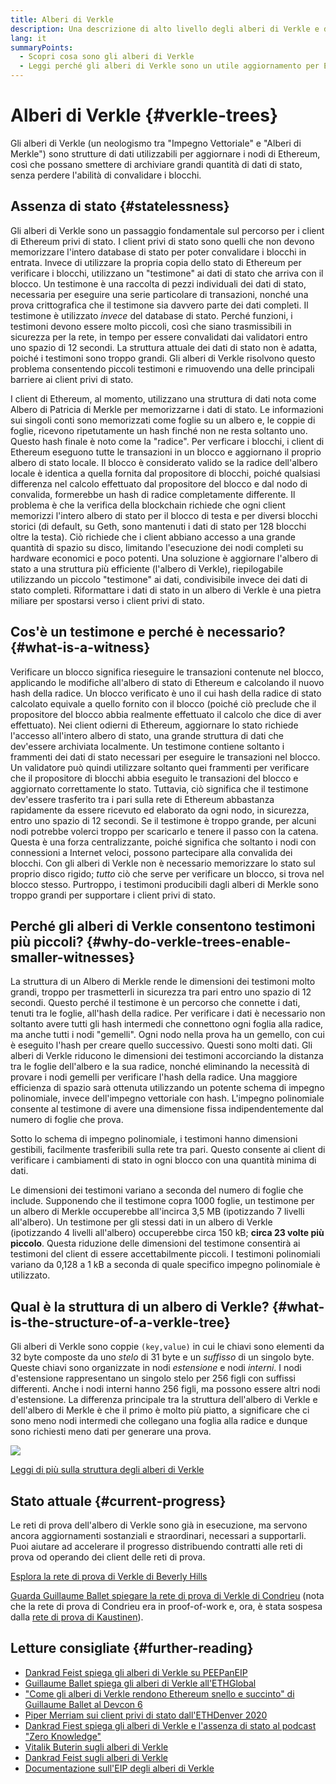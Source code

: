 ```yaml
---
title: Alberi di Verkle
description: Una descrizione di alto livello degli alberi di Verkle e di come saranno utilizzati per aggiornare Ethereum
lang: it
summaryPoints:
  - Scopri cosa sono gli alberi di Verkle
  - Leggi perché gli alberi di Verkle sono un utile aggiornamento per Ethereum
---
```


# Alberi di Verkle {#verkle-trees}

Gli alberi di Verkle (un neologismo tra "Impegno Vettoriale" e "Alberi di Merkle") sono strutture di dati utilizzabili per aggiornare i nodi di Ethereum, così che possano smettere di archiviare grandi quantità di dati di stato, senza perdere l'abilità di convalidare i blocchi.

## Assenza di stato {#statelessness}

Gli alberi di Verkle sono un passaggio fondamentale sul percorso per i client di Ethereum privi di stato. I client privi di stato sono quelli che non devono memorizzare l'intero database di stato per poter convalidare i blocchi in entrata. Invece di utilizzare la propria copia dello stato di Ethereum per verificare i blocchi, utilizzano un "testimone" ai dati di stato che arriva con il blocco. Un testimone è una raccolta di pezzi individuali dei dati di stato, necessaria per eseguire una serie particolare di transazioni, nonché una prova crittografica che il testimone sia davvero parte dei dati completi. Il testimone è utilizzato _invece_ del database di stato. Perché funzioni, i testimoni devono essere molto piccoli, così che siano trasmissibili in sicurezza per la rete, in tempo per essere convalidati dai validatori entro uno spazio di 12 secondi. La struttura attuale dei dati di stato non è adatta, poiché i testimoni sono troppo grandi. Gli alberi di Verkle risolvono questo problema consentendo piccoli testimoni e rimuovendo una delle principali barriere ai client privi di stato.

<ExpandableCard title="Perché vogliamo dei client privi di stato?" eventCategory="/roadmap/verkle-trees" eventName="clicked why do we want stateless clients?">

I client di Ethereum, al momento, utilizzano una struttura di dati nota come Albero di Patricia di Merkle per memorizzarne i dati di stato. Le informazioni sui singoli conti sono memorizzati come foglie su un albero e, le coppie di foglie, ricevono ripetutamente un hash finché non ne resta soltanto uno. Questo hash finale è noto come la "radice". Per verficare i blocchi, i client di Ethereum eseguono tutte le transazioni in un blocco e aggiornano il proprio albero di stato locale. Il blocco è considerato valido se la radice dell'albero locale è identica a quella fornita dal propositore di blocchi, poiché qualsiasi differenza nel calcolo effettuato dal propositore del blocco e dal nodo di convalida, formerebbe un hash di radice completamente differente. Il problema è che la verifica della blockchain richiede che ogni client memorizzi l'intero albero di stato per il blocco di testa e per diversi blocchi storici (di default, su Geth, sono mantenuti i dati di stato per 128 blocchi oltre la testa). Ciò richiede che i client abbiano accesso a una grande quantità di spazio su disco, limitando l'esecuzione dei nodi completi su hardware economici e poco potenti. Una soluzione è aggiornare l'albero di stato a una struttura più efficiente (l'albero di Verkle), riepilogabile utilizzando un piccolo "testimone" ai dati, condivisibile invece dei dati di stato completi. Riformattare i dati di stato in un albero di Verkle è una pietra miliare per spostarsi verso i client privi di stato.

</ExpandableCard>

## Cos'è un testimone e perché è necessario? {#what-is-a-witness}

Verificare un blocco significa rieseguire le transazioni contenute nel blocco, applicando le modifiche all'albero di stato di Ethereum e calcolando il nuovo hash della radice. Un blocco verificato è uno il cui hash della radice di stato calcolato equivale a quello fornito con il blocco (poiché ciò preclude che il propositore del blocco abbia realmente effettuato il calcolo che dice di aver effettuato). Nei client odierni di Ethereum, aggiornare lo stato richiede l'accesso all'intero albero di stato, una grande struttura di dati che dev'essere archiviata localmente. Un testimone contiene soltanto i frammenti dei dati di stato necessari per eseguire le transazioni nel blocco. Un validatore può quindi utilizzare soltanto quei frammenti per verificare che il propositore di blocchi abbia eseguito le transazioni del blocco e aggiornato correttamente lo stato. Tuttavia, ciò significa che il testimone dev'essere trasferito tra i pari sulla rete di Ethereum abbastanza rapidamente da essere ricevuto ed elaborato da ogni nodo, in sicurezza, entro uno spazio di 12 secondi. Se il testimone è troppo grande, per alcuni nodi potrebbe volerci troppo per scaricarlo e tenere il passo con la catena. Questa è una forza centralizzante, poiché significa che soltanto i nodi con connessioni a Internet veloci, possono partecipare alla convalida dei blocchi. Con gli alberi di Verkle non è necessario memorizzare lo stato sul proprio disco rigido; _tutto_ ciò che serve per verificare un blocco, si trova nel blocco stesso. Purtroppo, i testimoni producibili dagli alberi di Merkle sono troppo grandi per supportare i client privi di stato.

## Perché gli alberi di Verkle consentono testimoni più piccoli? {#why-do-verkle-trees-enable-smaller-witnesses}

La struttura di un Albero di Merkle rende le dimensioni dei testimoni molto grandi, troppo per trasmetterli in sicurezza tra pari entro uno spazio di 12 secondi. Questo perché il testimone è un percorso che connette i dati, tenuti tra le foglie, all'hash della radice. Per verificare i dati è necessario non soltanto avere tutti gli hash intermedi che connettono ogni foglia alla radice, ma anche tutti i nodi "gemelli". Ogni nodo nella prova ha un gemello, con cui è eseguito l'hash per creare quello successivo. Questi sono molti dati. Gli alberi di Verkle riducono le dimensioni dei testimoni accorciando la distanza tra le foglie dell'albero e la sua radice, nonché eliminando la necessità di provare i nodi gemelli per verificare l'hash della radice. Una maggiore efficienza di spazio sarà ottenuta utilizzando un potente schema di impegno polinomiale, invece dell'impegno vettoriale con hash. L'impegno polinomiale consente al testimone di avere una dimensione fissa indipendentemente dal numero di foglie che prova.

Sotto lo schema di impegno polinomiale, i testimoni hanno dimensioni gestibili, facilmente trasferibili sulla rete tra pari. Questo consente ai client di verificare i cambiamenti di stato in ogni blocco con una quantità minima di dati.

<ExpandableCard title="Esattamente di quanto gli alberi di Verkle possono ridurre le dimensioni del testimone?" eventCategory="/roadmap/verkle-trees" eventName="clicked exactly how much can Verkle trees reduce witness size?">

Le dimensioni dei testimoni variano a seconda del numero di foglie che include. Supponendo che il testimone copra 1000 foglie, un testimone per un albero di Merkle occuperebbe all'incirca 3,5 MB (ipotizzando 7 livelli all'albero). Un testimone per gli stessi dati in un albero di Verkle (ipotizzando 4 livelli all'albero) occuperebbe circa 150 kB; **circa 23 volte più piccolo**. Questa riduzione delle dimensioni del testimone consentirà ai testimoni del client di essere accettabilmente piccoli. I testimoni polinomiali variano da 0,128 a 1 kB a seconda di quale specifico impegno polinomiale è utilizzato.

</ExpandableCard>

## Qual è la struttura di un albero di Verkle? {#what-is-the-structure-of-a-verkle-tree}

Gli alberi di Verkle sono coppie `(key,value)` in cui le chiavi sono elementi da 32 byte composte da uno _stelo_ di 31 byte e un _suffisso_ di un singolo byte. Queste chiavi sono organizzate in nodi _estensione_ e nodi _interni_. I nodi d'estensione rappresentano un singolo stelo per 256 figli con suffissi differenti. Anche i nodi interni hanno 256 figli, ma possono essere altri nodi d'estensione. La differenza principale tra la struttura dell'albero di Verkle e dell'albero di Merkle è che il primo è molto più piatto, a significare che ci sono meno nodi intermedi che collegano una foglia alla radice e dunque sono richiesti meno dati per generare una prova.

![](./verkle.png)

[Leggi di più sulla struttura degli alberi di Verkle](https://blog.ethereum.org/2021/12/02/verkle-tree-structure)

## Stato attuale {#current-progress}

Le reti di prova dell'albero di Verkle sono già in esecuzione, ma servono ancora aggiornamenti sostanziali e straordinari, necessari a supportarli. Puoi aiutare ad accelerare il progresso distribuendo contratti alle reti di prova od operando dei client delle reti di prova.

[Esplora la rete di prova di Verkle di Beverly Hills](https://beverlyhills.ethpandaops.io)

[Guarda Guillaume Ballet spiegare la rete di prova di Verkle di Condrieu](https://www.youtube.com/watch?v=cPLHFBeC0Vg) (nota che la rete di prova di Condrieu era in proof-of-work e, ora, è stata sospesa dalla [rete di prova di Kaustinen](https://kaustinen.ethdevops.io)).

## Letture consigliate {#further-reading}

- [Dankrad Feist spiega gli alberi di Verkle su PEEPanEIP](https://www.youtube.com/watch?v=RGJOQHzg3UQ)
- [Guillaume Ballet spiega gli alberi di Verkle all'ETHGlobal](https://www.youtube.com/watch?v=f7bEtX3Z57o)
- ["Come gli alberi di Verkle rendono Ethereum snello e succinto" di Guillaume Ballet al Devcon 6](https://www.youtube.com/watch?v=Q7rStTKwuYs)
- [Piper Merriam sui client privi di stato dall'ETHDenver 2020](https://www.youtube.com/watch?v=0yiZJNciIJ4)
- [Dankrad Fiest spiega gli alberi di Verkle e l'assenza di stato al podcast "Zero Knowledge"](https://zeroknowledge.fm/episode-202-stateless-ethereum-verkle-tries-with-dankrad-feist/)
- [Vitalik Buterin sugli alberi di Verkle](https://vitalik.ca/general/2021/06/18/verkle.html)
- [Dankrad Feist sugli alberi di Verkle](https://dankradfeist.de/ethereum/2021/06/18/verkle-trie-for-eth1.html)
- [Documentazione sull'EIP degli alberi di Verkle](https://notes.ethereum.org/@vbuterin/verkle_tree_eip#Illustration)
